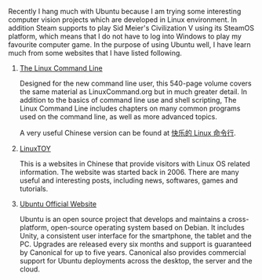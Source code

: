Recently I hang much with Ubuntu because I am trying some interesting computer vision projects which are developed in Linux environment. In addition Steam supports to play Sid Meier's Civilization V using its SteamOS platform, which means that I do not have to log into Windows to play my favourite computer game. In the purpose of using Ubuntu well, I have learn much from some websites that I have listed following.

1. [The Linux Command Line](http://linuxcommand.org/index.php)

    Designed for the new command line user, this 540-page volume covers the same material as LinuxCommand.org but in much greater detail. In addition to the basics of command line use and shell scripting, The Linux Command Line includes chapters on many common programs used on the command line, as well as more advanced topics.

    A very useful Chinese version can be found at [快乐的 Linux 命令行](http://billie66.github.io/TLCL/).

2. [LinuxTOY](https://linuxtoy.org/)

    This is a websites in Chinese that provide visitors with Linux OS related information. The website was started back in 2006. There are many useful and interesting posts, including news, softwares, games and tutorials.

3. [Ubuntu Official Website](https://www.ubuntu.com/global)

    Ubuntu is an open source project that develops and maintains a cross-platform, open-source operating system based on Debian. It includes Unity, a consistent user interface for the smartphone, the tablet and the PC. Upgrades are released every six months and support is guaranteed by Canonical for up to five years. Canonical also provides commercial support for Ubuntu deployments across the desktop, the server and the cloud.
